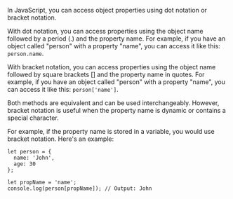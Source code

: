 In JavaScript, you can access object properties using dot notation or bracket notation. 

With dot notation, you can access properties using the object name followed by a period (.) and the property name. For example, if you have an object called "person" with a property "name", you can access it like this: `person.name`.

With bracket notation, you can access properties using the object name followed by square brackets [] and the property name in quotes. For example, if you have an object called "person" with a property "name", you can access it like this: `person['name']`.

Both methods are equivalent and can be used interchangeably. However, bracket notation is useful when the property name is dynamic or contains a special character. 

For example, if the property name is stored in a variable, you would use bracket notation. Here's an example:

```
let person = {
  name: 'John',
  age: 30
};

let propName = 'name';
console.log(person[propName]); // Output: John
```
